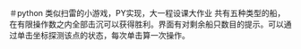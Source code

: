 ＃python
类似扫雷的小游戏，PY实现，大一程设课大作业
共有五种类型的船，在有限操作数之内全部击沉可以获得胜利。界面有对剩余船只数目的提示。可以通过单击坐标探测该点的状态，每次单击算一次操作。

